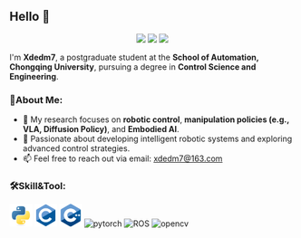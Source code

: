 ## Hello 👋

<p align="center">
    <img src="https://img.shields.io/badge/Focus-robotic%20Development-C2FFC7?style=flat" />
    <img src="https://img.shields.io/badge/Focus-Automation-CB9DF0?style=flat" />
    <img src="https://img.shields.io/badge/Focus-Embodied AI%20Development-22FFC7?style=flat" />
</p>

I'm **Xdedm7**, a postgraduate student at the **School of Automation, Chongqing University**, pursuing a degree in **Control Science and Engineering**.
### 🤖About Me:
* 🔬 My research focuses on **robotic control**, **manipulation policies (e.g., VLA, Diffusion Policy)**, and **Embodied AI**.
* 🚀 Passionate about developing intelligent robotic systems and exploring advanced control strategies.
* 📫 Feel free to reach out via email: xdedm7@163.com

### 🛠Skill&Tool:
<p>
    <img src="https://raw.githubusercontent.com/devicons/devicon/master/icons/python/python-original.svg" alt="python" width="40" height="40"/>
    <img src="https://raw.githubusercontent.com/devicons/devicon/master/icons/c/c-original.svg" alt="c" width="40" height="40"/>
    <img src="https://raw.githubusercontent.com/devicons/devicon/master/icons/cplusplus/cplusplus-original.svg" alt="cplusplus" width="40" height="40"/>
    <img src="https://www.vectorlogo.zone/logos/pytorch/pytorch-icon.svg" alt="pytorch" width="40" height="40">
    <img src="https://www.vectorlogo.zone/logos/ros/ros-icon.svg" alt="ROS" width="40" height="40">
    <img src="https://www.vectorlogo.zone/logos/opencv/opencv-icon.svg" alt="opencv" width="40" height="40"/>
</p>
